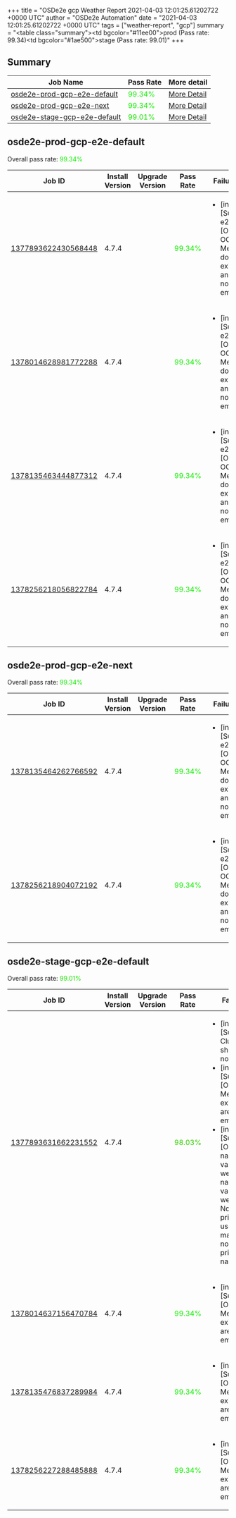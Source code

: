 +++
title = "OSDe2e gcp Weather Report 2021-04-03 12:01:25.61202722 +0000 UTC"
author = "OSDe2e Automation"
date = "2021-04-03 12:01:25.61202722 +0000 UTC"
tags = ["weather-report", "gcp"]
summary = "<table class=\"summary\"><tr><td bgcolor=\"#11ee00\"></td><td>prod (Pass rate: 99.34)</td></tr><tr><td bgcolor=\"#1ae500\"></td><td>stage (Pass rate: 99.01)</td></tr></table>"
+++
## Summary

| Job Name | Pass Rate | More detail |
|----------|-----------|-------------|
|[osde2e-prod-gcp-e2e-default](https://prow.svc.ci.openshift.org/?job=osde2e-prod-gcp-e2e-default)| <span style="color:#11ee00;">99.34%</span>|[More Detail](#osde2e-prod-gcp-e2e-default)|
|[osde2e-prod-gcp-e2e-next](https://prow.svc.ci.openshift.org/?job=osde2e-prod-gcp-e2e-next)| <span style="color:#11ee00;">99.34%</span>|[More Detail](#osde2e-prod-gcp-e2e-next)|
|[osde2e-stage-gcp-e2e-default](https://prow.svc.ci.openshift.org/?job=osde2e-stage-gcp-e2e-default)| <span style="color:#1ae500;">99.01%</span>|[More Detail](#osde2e-stage-gcp-e2e-default)|



## osde2e-prod-gcp-e2e-default

Overall pass rate: <span style="color:#11ee00;">99.34%</span>

| Job ID | Install Version | Upgrade Version | Pass Rate | Failures |
|--------|-----------------|-----------------|-----------|----------|
[1377893622430568448](https://prow.ci.openshift.org/view/gs/origin-ci-test/logs/osde2e-prod-gcp-e2e-default/1377893622430568448) | 4.7.4 |  | <span style="color:#11ee00;">99.34%</span>|<ul><li>[install] [Suite: e2e] [OSD] OCM Metrics do exist and are not empty</li></ul>
[1378014628981772288](https://prow.ci.openshift.org/view/gs/origin-ci-test/logs/osde2e-prod-gcp-e2e-default/1378014628981772288) | 4.7.4 |  | <span style="color:#11ee00;">99.34%</span>|<ul><li>[install] [Suite: e2e] [OSD] OCM Metrics do exist and are not empty</li></ul>
[1378135463444877312](https://prow.ci.openshift.org/view/gs/origin-ci-test/logs/osde2e-prod-gcp-e2e-default/1378135463444877312) | 4.7.4 |  | <span style="color:#11ee00;">99.34%</span>|<ul><li>[install] [Suite: e2e] [OSD] OCM Metrics do exist and are not empty</li></ul>
[1378256218056822784](https://prow.ci.openshift.org/view/gs/origin-ci-test/logs/osde2e-prod-gcp-e2e-default/1378256218056822784) | 4.7.4 |  | <span style="color:#11ee00;">99.34%</span>|<ul><li>[install] [Suite: e2e] [OSD] OCM Metrics do exist and are not empty</li></ul>



## osde2e-prod-gcp-e2e-next

Overall pass rate: <span style="color:#11ee00;">99.34%</span>

| Job ID | Install Version | Upgrade Version | Pass Rate | Failures |
|--------|-----------------|-----------------|-----------|----------|
[1378135464262766592](https://prow.ci.openshift.org/view/gs/origin-ci-test/logs/osde2e-prod-gcp-e2e-next/1378135464262766592) | 4.7.4 |  | <span style="color:#11ee00;">99.34%</span>|<ul><li>[install] [Suite: e2e] [OSD] OCM Metrics do exist and are not empty</li></ul>
[1378256218904072192](https://prow.ci.openshift.org/view/gs/origin-ci-test/logs/osde2e-prod-gcp-e2e-next/1378256218904072192) | 4.7.4 |  | <span style="color:#11ee00;">99.34%</span>|<ul><li>[install] [Suite: e2e] [OSD] OCM Metrics do exist and are not empty</li></ul>



## osde2e-stage-gcp-e2e-default

Overall pass rate: <span style="color:#1ae500;">99.01%</span>

| Job ID | Install Version | Upgrade Version | Pass Rate | Failures |
|--------|-----------------|-----------------|-----------|----------|
[1377893631662231552](https://prow.ci.openshift.org/view/gs/origin-ci-test/logs/osde2e-stage-gcp-e2e-default/1377893631662231552) | 4.7.4 |  | <span style="color:#33cc00;">98.03%</span>|<ul><li>[install] [Suite: e2e] Cluster state should have no alerts</li><li>[install] [Suite: e2e] [OSD] OCM Metrics do exist and are not empty</li><li>[install] [Suite: e2e] [OSD] namespace validating webhook namespace validating webhook Non-privileged users can manage all non-privileged namespaces</li></ul>
[1378014637156470784](https://prow.ci.openshift.org/view/gs/origin-ci-test/logs/osde2e-stage-gcp-e2e-default/1378014637156470784) | 4.7.4 |  | <span style="color:#11ee00;">99.34%</span>|<ul><li>[install] [Suite: e2e] [OSD] OCM Metrics do exist and are not empty</li></ul>
[1378135476837289984](https://prow.ci.openshift.org/view/gs/origin-ci-test/logs/osde2e-stage-gcp-e2e-default/1378135476837289984) | 4.7.4 |  | <span style="color:#11ee00;">99.34%</span>|<ul><li>[install] [Suite: e2e] [OSD] OCM Metrics do exist and are not empty</li></ul>
[1378256227288485888](https://prow.ci.openshift.org/view/gs/origin-ci-test/logs/osde2e-stage-gcp-e2e-default/1378256227288485888) | 4.7.4 |  | <span style="color:#11ee00;">99.34%</span>|<ul><li>[install] [Suite: e2e] [OSD] OCM Metrics do exist and are not empty</li></ul>



